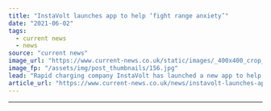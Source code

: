 ```yaml
---
title: "InstaVolt launches app to help ‘fight range anxiety’"
date: "2021-06-02"
tags: 
  - current news
  - news
source: "current news"
image_url: "https://www.current-news.co.uk/static/images/_400x400_crop_center-center/InstaVolt-App-Credit-InstaVolt.jpg"
image_fp: "/assets/img/post_thumbnails/156.jpg"
lead: "​Rapid charging company InstaVolt has launched a new app to help combat range anxiety."
article_url: "https://www.current-news.co.uk/news/instavolt-launches-app-to-help-fight-range-anxiety?utm_source=rss-feeds&utm_medium=rss&utm_campaign=rss"
---
```


---
